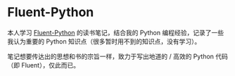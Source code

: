 # Fluent-Python

本人学习 [Fluent-Python](<https://book.douban.com/subject/26278021/>) 的读书笔记，结合我的 Python 编程经验，记录了一些我认为重要的 Python 知识点（很多暂时用不到的知识点，没有学习）。

笔记想要传达出的思想和书的宗旨一样，致力于写出地道的 / 高效的 Python 代码（即 Fluent），仅此而已。  

